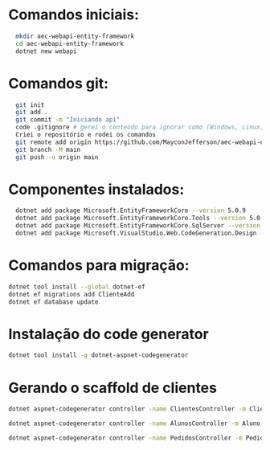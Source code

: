 # Comandos iniciais:
``` bash
  mkdir aec-webapi-entity-framework
  cd aec-webapi-entity-framework
  dotnet new webapi
```

# Comandos git:
``` bash
  git init
  git add .
  git commit -m "Iniciando api"
  code .gitignore # gerei o conteúdo para ignorar como (Windows, Linux, Mac, DotnetCore, VisualStudioCore) no link: https://www.toptal.com/developers/gitignore
  Criei o repositório e rodei os comandos
  git remote add origin https://github.com/MayconJefferson/aec-webapi-entity-framework-main.git
  git branch -M main
  git push -u origin main
```

# Componentes instalados:
``` bash
  dotnet add package Microsoft.EntityFrameworkCore --version 5.0.9
  dotnet add package Microsoft.EntityFrameworkCore.Tools --version 5.0.9
  dotnet add package Microsoft.EntityFrameworkCore.SqlServer --version 5.0.9
  dotnet add package Microsoft.VisualStudio.Web.CodeGeneration.Design --version 5.0.2
```

# Comandos para migração:
``` bash
dotnet tool install --global dotnet-ef
dotnet ef migrations add ClienteAdd
dotnet ef database update
```

# Instalação do code generator
``` bash
dotnet tool install -g dotnet-aspnet-codegenerator
```

# Gerando o scaffold de clientes
``` bash
dotnet aspnet-codegenerator controller -name ClientesController -m Cliente -dc DbContexto --relativeFolderPath Controllers 

dotnet aspnet-codegenerator controller -name AlunosController -m Aluno -dc DbContexto --relativeFolderPath Controllers 

dotnet aspnet-codegenerator controller -name PedidosController -m Pedido -dc DbContexto --relativeFolderPath Controllers 

```